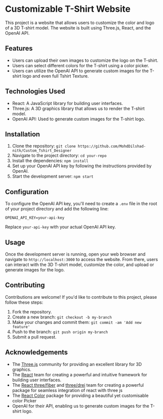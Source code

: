 # Customizable T-Shirt Website

This project is a website that allows users to customize the color and logo of a 3D T-shirt model. The website is built using Three.js, React, and the OpenAI API.

## Features

- Users can upload their own images to customize the logo on the T-shirt.
- Users can select different colors for the T-shirt using a color picker.
- Users can utilize the OpenAI API to generate custom images for the T-shirt logo and even full Tshirt Texture.

## Technologies Used

- React: A JavaScript library for building user interfaces.
- Three.js: A 3D graphics library that allows us to render the T-shirt model.
- OpenAI API: Used to generate custom images for the T-shirt logo.

## Installation

1. Clone the repository: `git clone https://github.com/MohdDilshad-nitk/Custom_Tshirt_Designer`
2. Navigate to the project directory: `cd your-repo`
3. Install the dependencies: `npm install`
4. Set up your OpenAI API key by following the instructions provided by OpenAI.
5. Start the development server: `npm start`

## Configuration

To configure the OpenAI API key, you'll need to create a `.env` file in the root of your project directory and add the following line:

```
OPENAI_API_KEY=your-api-key
```

Replace `your-api-key` with your actual OpenAI API key.

## Usage

Once the development server is running, open your web browser and navigate to `http://localhost:3000` to access the website. From there, users can interact with the 3D T-shirt model, customize the color, and upload or generate images for the logo.

## Contributing

Contributions are welcome! If you'd like to contribute to this project, please follow these steps:

1. Fork the repository.
2. Create a new branch: `git checkout -b my-branch`
3. Make your changes and commit them: `git commit -am 'Add new feature'`
4. Push to the branch: `git push origin my-branch`
5. Submit a pull request.

## Acknowledgements

- The [Three.js](https://threejs.org/) community for providing an excellent library for 3D graphics.
- The [React](https://reactjs.org/) team for creating a powerful and intuitive framework for building user interfaces.
- The [React three/fiber](https://www.npmjs.com/package/@react-three/fiber) and [three/drei](https://www.npmjs.com/package/@react-three/drei) team for creating a powerful package for seamless integration of react with three js
- The [React Color](https://www.npmjs.com/package/react-color) package for providing a beautiful yet customisable color Picker
- OpenAI for their API, enabling us to generate custom images for the T-shirt logo.
